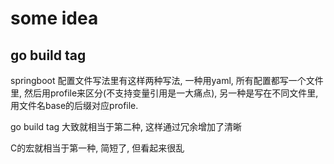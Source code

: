 # some idea

## go build tag

springboot 配置文件写法里有这样两种写法, 一种用yaml, 所有配置都写一个文件里, 然后用profile来区分(不支持变量引用是一大痛点), 另一种是写在不同文件里, 用文件名base的后缀对应profile.

go build tag 大致就相当于第二种, 这样通过冗余增加了清晰

C的宏就相当于第一种, 简短了, 但看起来很乱
